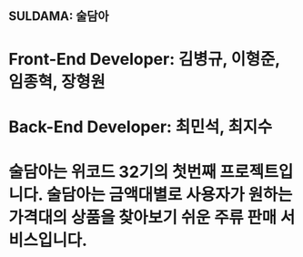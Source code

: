 ## SULDAMA: 술담아

# Front-End Developer: 김병규, 이형준, 임종혁, 장형원

# Back-End Developer: 최민석, 최지수

# 술담아는 위코드 32기의 첫번째 프로젝트입니다. 술담아는 금액대별로 사용자가 원하는 가격대의 상품을 찾아보기 쉬운 주류 판매 서비스입니다.
